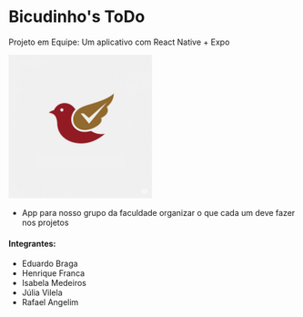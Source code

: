 # Bicudinho's ToDo
Projeto em Equipe: Um aplicativo com React Native + Expo

<img src="./BicudinhosToDo/assets/images/logo-ToDo.png" width="50%" />

- App para nosso grupo da faculdade organizar o que cada um deve fazer nos projetos

#### Integrantes: 
- Eduardo Braga
- Henrique Franca
- Isabela Medeiros
- Júlia Vilela
- Rafael Angelim